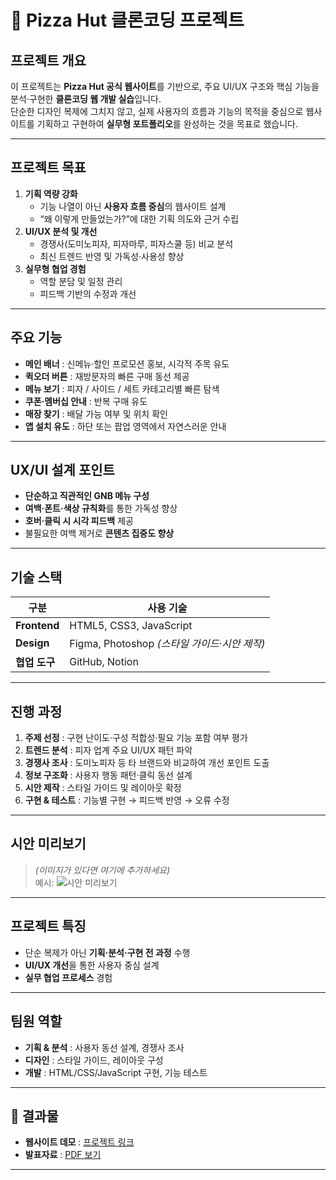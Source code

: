 # 🍕 Pizza Hut 클론코딩 프로젝트

## 프로젝트 개요
이 프로젝트는 **Pizza Hut 공식 웹사이트**를 기반으로, 주요 UI/UX 구조와 핵심 기능을 분석·구현한 **클론코딩 웹 개발 실습**입니다.  
단순한 디자인 복제에 그치지 않고, 실제 사용자의 흐름과 기능의 목적을 중심으로 웹사이트를 기획하고 구현하여 **실무형 포트폴리오**를 완성하는 것을 목표로 했습니다.

---

## 프로젝트 목표
1. **기획 역량 강화**  
   - 기능 나열이 아닌 **사용자 흐름 중심**의 웹사이트 설계  
   - “왜 이렇게 만들었는가?”에 대한 기획 의도와 근거 수립
2. **UI/UX 분석 및 개선**  
   - 경쟁사(도미노피자, 피자마루, 피자스쿨 등) 비교 분석  
   - 최신 트렌드 반영 및 가독성·사용성 향상
3. **실무형 협업 경험**  
   - 역할 분담 및 일정 관리  
   - 피드백 기반의 수정과 개선

---

## 주요 기능
- **메인 배너** : 신메뉴·할인 프로모션 홍보, 시각적 주목 유도  
- **퀵오더 버튼** : 재방문자의 빠른 구매 동선 제공  
- **메뉴 보기** : 피자 / 사이드 / 세트 카테고리별 빠른 탐색  
- **쿠폰·멤버십 안내** : 반복 구매 유도  
- **매장 찾기** : 배달 가능 여부 및 위치 확인  
- **앱 설치 유도** : 하단 또는 팝업 영역에서 자연스러운 안내

---

## UX/UI 설계 포인트
- **단순하고 직관적인 GNB 메뉴 구성**  
- **여백·폰트·색상 규칙화**를 통한 가독성 향상  
- **호버·클릭 시 시각 피드백** 제공  
- 불필요한 여백 제거로 **콘텐츠 집중도 향상**

---

## 기술 스택
| 구분 | 사용 기술 |
|------|----------|
| **Frontend** | HTML5, CSS3, JavaScript |
| **Design** | Figma, Photoshop *(스타일 가이드·시안 제작)* |
| **협업 도구** | GitHub, Notion |

---

## 진행 과정
1. **주제 선정** : 구현 난이도·구성 적합성·필요 기능 포함 여부 평가  
2. **트렌드 분석** : 피자 업계 주요 UI/UX 패턴 파악  
3. **경쟁사 조사** : 도미노피자 등 타 브랜드와 비교하여 개선 포인트 도출  
4. **정보 구조화** : 사용자 행동 패턴·클릭 동선 설계  
5. **시안 제작** : 스타일 가이드 및 레이아웃 확정  
6. **구현 & 테스트** : 기능별 구현 → 피드백 반영 → 오류 수정

---

## 시안 미리보기
> *(이미지가 있다면 여기에 추가하세요)*  
> 예시:
> ![시안 미리보기](./images/preview.png)

---

## 프로젝트 특징
- 단순 복제가 아닌 **기획·분석·구현 전 과정** 수행
- **UI/UX 개선**을 통한 사용자 중심 설계
- **실무 협업 프로세스** 경험

---

## 팀원 역할
- **기획 & 분석** : 사용자 동선 설계, 경쟁사 조사  
- **디자인** : 스타일 가이드, 레이아웃 구성  
- **개발** : HTML/CSS/JavaScript 구현, 기능 테스트

---

## 🏁 결과물
- **웹사이트 데모** : [프로젝트 링크](#)  
- **발표자료** : [PDF 보기](#)

---
